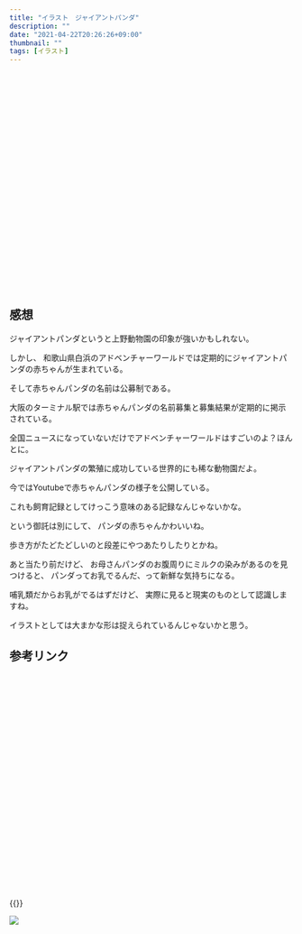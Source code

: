 ```yaml
---
title: "イラスト　ジャイアントパンダ"
description: ""
date: "2021-04-22T20:26:26+09:00"
thumbnail: ""
tags: [イラスト]
---
```



<div class="iframely-embed"><div class="iframely-responsive" style="padding-bottom: 52.5%; padding-top: 120px;"><a href="https://www.pixiv.net/en/artworks/89316193" data-iframely-url="//cdn.iframe.ly/api/iframe?url=https%3A%2F%2Fwww.pixiv.net%2Fartworks%2F89316193&amp;key=a821177d432254580d038725ee2ff7a1"></a></div></div><script async src="//cdn.iframe.ly/embed.js" charset="utf-8"></script>

## 感想

ジャイアントパンダというと上野動物園の印象が強いかもしれない。

しかし、
和歌山県白浜のアドベンチャーワールドでは定期的にジャイアントパンダの赤ちゃんが生まれている。

そして赤ちゃんパンダの名前は公募制である。

大阪のターミナル駅では赤ちゃんパンダの名前募集と募集結果が定期的に掲示されている。

全国ニュースになっていないだけでアドベンチャーワールドはすごいのよ？ほんとに。

ジャイアントパンダの繁殖に成功している世界的にも稀な動物園だよ。

今ではYoutubeで赤ちゃんパンダの様子を公開している。

これも飼育記録としてけっこう意味のある記録なんじゃないかな。

という御託は別にして、
パンダの赤ちゃんかわいいね。

歩き方がたどたどしいのと段差にやつあたりしたりとかね。

あと当たり前だけど、
お母さんパンダのお腹周りにミルクの染みがあるのを見つけると、
パンダってお乳でるんだ、って新鮮な気持ちになる。

哺乳類だからお乳がでるはずだけど、
実際に見ると現実のものとして認識しますね。

イラストとしては大まかな形は捉えられているんじゃないかと思う。



## 参考リンク
<div class="iframely-embed"><div class="iframely-responsive" style="padding-bottom: 52.5%; padding-top: 120px;"><a href="http://www.aws-s.com/" data-iframely-url="//cdn.iframe.ly/api/iframe?url=https%3A%2F%2Fwww.aws-s.com%2F&amp;key=a821177d432254580d038725ee2ff7a1"></a></div></div><script async src="//cdn.iframe.ly/embed.js" charset="utf-8"></script>

{{<youtube pl9BSdgWpHo>}}

<script language="javascript" src="//ad.jp.ap.valuecommerce.com/servlet/jsbanner?sid=3639942&pid=887692561"></script><noscript><a href="//ck.jp.ap.valuecommerce.com/servlet/referral?sid=3639942&pid=887692561" rel="nofollow"><img src="//ad.jp.ap.valuecommerce.com/servlet/gifbanner?sid=3639942&pid=887692561" border="0"></a></noscript>
